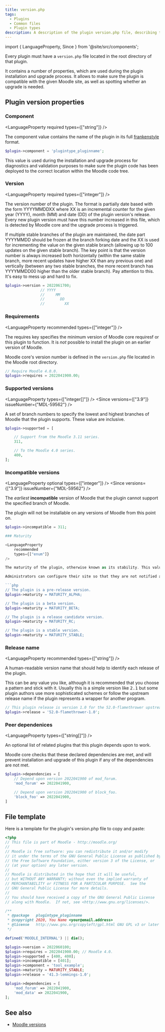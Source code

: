 ```yaml
---
title: version.php
tags:
  - Plugins
  - Common files
  - Plugin types
description: A description of the plugin version.php file, describing the various features
---
```


import { LanguageProperty, Since } from '@site/src/components';

Every plugin must have a `version.php` file located in the root directory of that plugin.

It contains a number of properties, which are used during the plugin installation and upgrade process. It allows to make sure the plugin is compatible with the given Moodle site, as well as spotting whether an upgrade is needed.

## Plugin version properties

### Component

<LanguageProperty
    required
    types={["string"]}
/>

The component value contains the name of the plugin in its full [frankenstyle](/general/development/policies/codingstyle/frankenstyle) format.

```php
$plugin->component = 'plugintype_pluginname';
```

This value is used during the installation and upgrade process for diagnostics and validation purposes to make sure the plugin code has been deployed to the correct location within the Moodle code tree.

### Version

<LanguageProperty
    required
    types={["integer"]}
/>

The version number of the plugin. The format is partially date based with the form YYYYMMDDXX where XX is an incremental counter for the given year (YYYY), month (MM) and date (DD) of the plugin version's release. Every new plugin version must have this number increased in this file, which is detected by Moodle core and the upgrade process is triggered.

If multiple stable branches of the plugin are maintained, the date part YYYYMMDD should be frozen at the branch forking date and the XX is used for incrementing the value on the given stable branch (allowing up to 100 updates on the given stable branch). The key point is that the version number is always increased both horizontally (within the same stable branch, more recent updates have higher XX than any previous one) and vertically (between any two stable branches, the more recent branch has YYYYMMDD00 higher than the older stable branch). Pay attention to this. It's easy to mess up and hard to fix.

```php
$plugin->version = 2022061700;
                // YYYY
                //     MM
                //       DD
                //         XX
```

### Requirements

<LanguageProperty
    recommended
    types={["integer"]}
/>

The requires key specifies the minimum version of Moodle core requiresf or this plugin to function. It is _not_ possible to install the plugin on an earlier version of Moodle.

Moodle core's version number is defined in the `version.php` file located in the Moodle root directory.

```php
// Require Moodle 4.0.0.
$plugin->requires = 2022041900.00;
```

### Supported versions

<LanguageProperty
    types={["integer[]"]}
/>
<Since versions={["3.9"]} issueNumber={"MDL-59562"} />

A set of branch numbers to specify the lowest and highest branches of Moodle that the plugin supports. These value are inclusive.

```php title="Support all versions of Moodle 3.11, and 4.0"
$plugin->supported = [

    // Support from the Moodle 3.11 series.
    311,

    // To the Moodle 4.0 series.
    400,
];
```

### Incompatible versions

<LanguageProperty
    optional
    types={["integer"]}
/>
<Since versions={["3.9"]} issueNumber={"MDL-59562"} />

The _earliest_ **incompatible** version of Moodle that the plugin cannot support the specified branch of Moodle.

The plugin will not be installable on any versions of Moodle from this point on.

```php title="Specify that this version of the plugin does not support Moodle 3.11 and subsequent releases"
$plugin->incompatible = 311;

### Maturity

<LanguageProperty
    recommended
    types={["enum"]}
/>

The maturity of the plugin, otherwise known as its stability. This value affects the [available update notifications](https://docs.moodle.org/en/Available_update_notifications) feature in Moodle.

Administrators can configure their site so that they are not notified about an available update unless it has certain maturity level declared.

```php
// The plugin is a pre-release version.
$plugin->maturity = MATURITY_ALPHA;

// The plugin is a beta version.
$plugin->maturity = MATURITY_BETA;

// The plugin is a release candidate version.
$plugin->maturity = MATURITY_RC;

// The plugin is a stable version.
$plugin->maturity = MATURITY_STABLE;
```

### Release name

<LanguageProperty
    recommended
    types={["string"]}
/>

A human-readable version name that should help to identify each release of the plugin.

This can be any value you like, although it is recommended that you choose a pattern and stick with it. Usually this is a simple version like <tt>2.1</tt> but some plugin authors use more sophisticated schemes or follow the upstream release name if the plugin represents a wrapper for another program.

```php
// This plugin release is version 1.0 for the 52.0-flamethrower upstream dependency.
$plugin->release = '52.0-flamethrower-1.0';
```

### Peer dependenices

<LanguageProperty
    types={["string[]"]}
/>

An optional list of related plugins that this plugin depends upon to work.

Moodle core checks that these declared dependencies are met, and will prevent installation and upgrade of this plugin if any of the dependencies are not met.

```php
$plugin->dependencies = [
    // Depend upon version 2022041900 of mod_forum.
    'mod_forum' => 2022041900,

    // Depend upon version 2022041900 of block_foo.
    'block_foo' => 2022041900,
]
```

## File template

Here is a template for the plugin's version.php file to copy and paste:

```php
<?php
// This file is part of Moodle - http://moodle.org/
//
// Moodle is free software: you can redistribute it and/or modify
// it under the terms of the GNU General Public License as published by
// the Free Software Foundation, either version 3 of the License, or
// (at your option) any later version.
//
// Moodle is distributed in the hope that it will be useful,
// but WITHOUT ANY WARRANTY; without even the implied warranty of
// MERCHANTABILITY or FITNESS FOR A PARTICULAR PURPOSE.  See the
// GNU General Public License for more details.
//
// You should have received a copy of the GNU General Public License
// along with Moodle.  If not, see <http://www.gnu.org/licenses/>.

/**
 * @package   plugintype_pluginname
 * @copyright 2020, You Name <your@email.address>
 * @license   http://www.gnu.org/copyleft/gpl.html GNU GPL v3 or later
 */

defined('MOODLE_INTERNAL') || die();

$plugin->version = 2022060100;
$plugin->requires = 2022041900.00; // Moodle 4.0.
$plugin->supported = [400, 400];
$plugin->incompatible = [401];
$plugin->component = 'tool_example';
$plugin->maturity = MATURITY_STABLE;
$plugin->release = '41.3-lemmings-1.0';

$plugin->dependencies = [
    'mod_forum' => 2022041900,
    'mod_data' => 2022041900,
];
```

## See also

- [Moodle versions](https://docs.moodle.org/dev/Moodle_versions)
